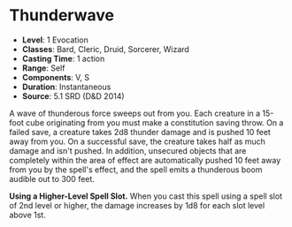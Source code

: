 # Thunderwave

- **Level**: 1 Evocation
- **Classes**: Bard, Cleric, Druid, Sorcerer, Wizard
- **Casting Time**: 1 action
- **Range**: Self
- **Components**: V, S
- **Duration**: Instantaneous
- **Source**: 5.1 SRD (D&D 2014)

A wave of thunderous force sweeps out from you. Each creature in a 15-foot cube originating from you must make a constitution saving throw. On a failed save, a creature takes 2d8 thunder damage and is pushed 10 feet away from you. On a successful save, the creature takes half as much damage and isn't pushed. In addition, unsecured objects that are completely within the area of effect are automatically pushed 10 feet away from you by the spell's effect, and the spell emits a thunderous boom audible out to 300 feet.

**Using a Higher-Level Spell Slot.** When you cast this spell using a spell slot of 2nd level or higher, the damage increases by 1d8 for each slot level above 1st.
